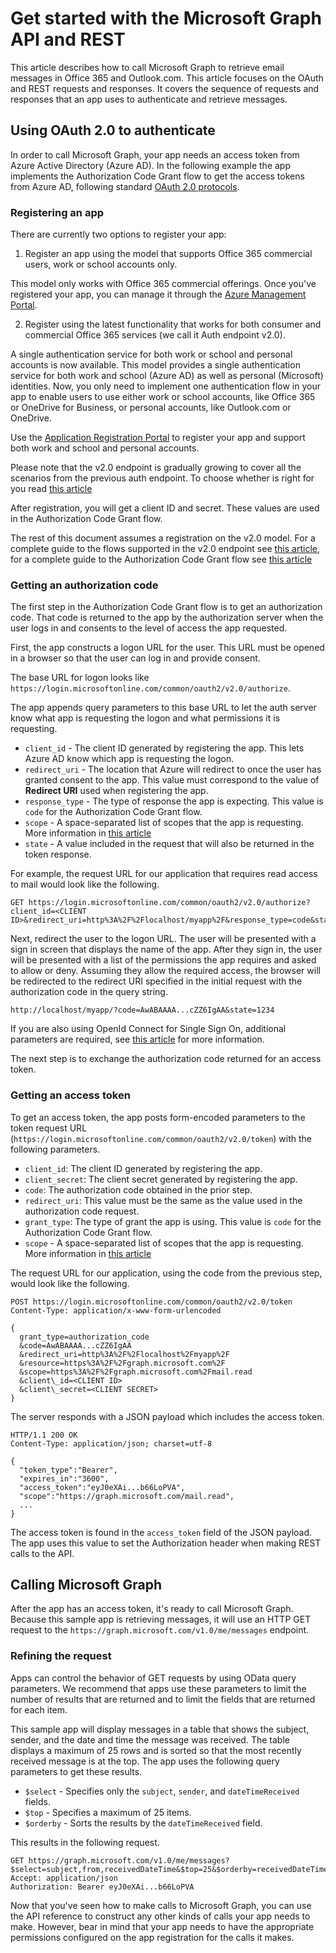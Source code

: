 # Get started with the Microsoft Graph API and REST

This article describes how to call Microsoft Graph to retrieve email messages in Office 365 and Outlook.com. This article focuses on the OAuth and REST requests and responses. It covers the sequence of requests and responses that an app uses to authenticate and retrieve messages.

## Using OAuth 2.0 to authenticate

In order to call Microsoft Graph, your app needs an access token from Azure Active Directory (Azure AD). In the following example the app implements the Authorization Code Grant flow to get the access tokens from Azure AD, following standard [OAuth 2.0 protocols](http://tools.ietf.org/html/rfc6749).

### Registering an app

There are currently two options to register your app:

  1. Register an app using the model that supports Office 365 commercial users, work or school accounts only.
 
  This model only works with Office 365 commercial offerings. Once you've registered your app, you can manage it through the [Azure Management Portal](https://manage.windowsazure.com).

  2. Register using the latest functionality that works for both consumer and commercial Office 365 services (we call it Auth endpoint v2.0).
 
  A single authentication service for both work or school and personal accounts is now available. This model provides a single authentication service for both work and school (Azure AD) as well as personal (Microsoft) identities. Now, you only need to implement one authentication flow in your app to enable users to use either work or school accounts, like Office 365 or OneDrive for Business, or personal accounts, like Outlook.com or OneDrive.
   
Use the [Application Registration Portal](https://apps.dev.microsoft.com/) to register your app and support both work and school and personal accounts.

Please note that the v2.0 endpoint is gradually growing to cover all the scenarios from the previous auth endpoint. To choose whether is right for you read [this article](https://azure.microsoft.com/en-us/documentation/articles/active-directory-v2-limitations/)

After registration, you will get a client ID and secret. These values are used in the Authorization Code Grant flow.

The rest of this document assumes a registration on the v2.0 model. For a complete guide to the flows supported in the v2.0 endpoint see [this article](https://azure.microsoft.com/en-us/documentation/articles/active-directory-v2-flows/), for a complete guide to the Authorization Code Grant flow see [this article](https://azure.microsoft.com/en-us/documentation/articles/active-directory-v2-protocols-oauth-code/)

### Getting an authorization code

The first step in the Authorization Code Grant flow is to get an authorization code. That code is returned to the app by the authorization server when the user logs in and consents to the level of access the app requested.

First, the app constructs a logon URL for the user. This URL must be opened in a browser so that the user can log in and provide consent.

The base URL for logon looks like `https://login.microsoftonline.com/common/oauth2/v2.0/authorize`.

The app appends query parameters to this base URL to let the auth server know what app is requesting the logon and what permissions it is requesting.

- `client_id` - The client ID generated by registering the app. This lets Azure AD know which app is requesting the logon.
- `redirect_uri` - The location that Azure will redirect to once the user has granted consent to the app. This value must correspond to the value of **Redirect URI** used when registering the app.
- `response_type` - The type of response the app is expecting. This value is `code` for the Authorization Code Grant flow.
- `scope` - A space-separated list of scopes that the app is requesting. More information in [this article](https://azure.microsoft.com/en-us/documentation/articles/active-directory-v2-scopes/)
- `state` - A value included in the request that will also be returned in the token response.

For example, the request URL for our application that requires read access to mail would look like the following.

```http
GET https://login.microsoftonline.com/common/oauth2/v2.0/authorize?client_id=<CLIENT ID>&redirect_uri=http%3A%2F%2Flocalhost/myapp%2F&response_type=code&state=1234&scope=https%3A%2F%2Fgraph.microsoft.com%2Fmail.read
```

Next, redirect the user to the logon URL. The user will be presented with a sign in screen that displays the name of the app. After they sign in, the user will be presented with a list of the permissions the app requires and asked to allow or deny. Assuming they allow the required access, the browser will be redirected to the redirect URI specified in the initial request with the authorization code in the query string.

```http
http://localhost/myapp/?code=AwABAAAA...cZZ6IgAA&state=1234
```

If you are also using OpenId Connect for Single Sign On, additional parameters are required, see [this article](https://azure.microsoft.com/en-us/documentation/articles/active-directory-v2-protocols-oidc/) for more information. 

The next step is to exchange the authorization code returned for an access token.

### Getting an access token

To get an access token, the app posts form-encoded parameters to the token request URL (`https://login.microsoftonline.com/common/oauth2/v2.0/token`) with the following parameters.

- `client_id`: The client ID generated by registering the app.
- `client_secret`: The client secret generated by registering the app.
- `code`: The authorization code obtained in the prior step.
- `redirect_uri`: This value must be the same as the value used in the authorization code request.
- `grant_type`: The type of grant the app is using. This value is `code` for the Authorization Code Grant flow.
- `scope` - A space-separated list of scopes that the app is requesting. More information in [this article](https://azure.microsoft.com/en-us/documentation/articles/active-directory-v2-scopes/)

The request URL for our application, using the code from the previous step, would look like the following.

```http
POST https://login.microsoftonline.com/common/oauth2/v2.0/token
Content-Type: application/x-www-form-urlencoded

{
  grant_type=authorization_code
  &code=AwABAAAA...cZZ6IgAA
  &redirect_uri=http%3A%2F%2Flocalhost%2Fmyapp%2F
  &resource=https%3A%2F%2Fgraph.microsoft.com%2F
  &scope=https%3A%2F%2Fgraph.microsoft.com%2Fmail.read
  &client\_id=<CLIENT ID>
  &client\_secret=<CLIENT SECRET>
}
```

The server responds with a JSON payload which includes the access token.

```http
HTTP/1.1 200 OK
Content-Type: application/json; charset=utf-8

{
  "token_type":"Bearer",
  "expires_in":"3600",
  "access_token":"eyJ0eXAi...b66LoPVA",
  "scope":"https://graph.microsoft.com/mail.read",
  ...
}
```

The access token is found in the `access_token` field of the JSON payload. The app uses this value to set the Authorization header when making REST calls to the API.

## Calling Microsoft Graph

After the app has an access token, it's ready to call Microsoft Graph. Because this sample app is retrieving messages, it will use an HTTP GET request to the `https://graph.microsoft.com/v1.0/me/messages` endpoint.

### Refining the request

Apps can control the behavior of GET requests by using OData query parameters. We recommend that apps use these parameters to limit the number of results that are returned and to limit the fields that are returned for each item. 

This sample app will display messages in a table that shows the subject, sender, and the date and time the message was received. The table displays a maximum of 25 rows and is sorted so that the most recently received message is at the top. The app uses the following query parameters to get these results.

- `$select` - Specifies only the `subject`, `sender`, and `dateTimeReceived` fields.
- `$top` - Specifies a maximum of 25 items.
- `$orderby` - Sorts the results by the `dateTimeReceived` field.

This results in the following request.

```http
GET https://graph.microsoft.com/v1.0/me/messages?$select=subject,from,receivedDateTime&$top=25&$orderby=receivedDateTime%20DESC
Accept: application/json
Authorization: Bearer eyJ0eXAi...b66LoPVA
```

Now that you've seen how to make calls to Microsoft Graph, you can use the API reference to construct any other kinds of calls your app needs to make. However, bear in mind that your app needs to have the appropriate permissions configured on the app registration for the calls it makes.


